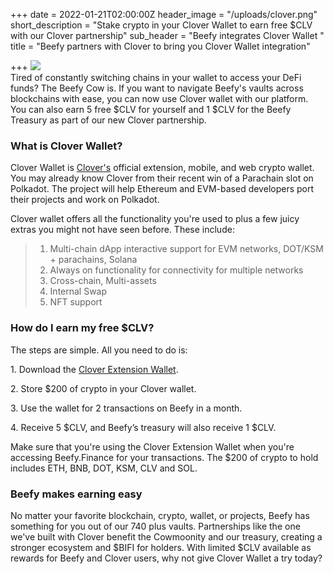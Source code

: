 +++
date = 2022-01-21T02:00:00Z
header_image = "/uploads/clover.png"
short_description = "Stake crypto in your Clover Wallet to earn free $CLV with our Clover partnership"
sub_header = "Beefy integrates Clover Wallet "
title = "Beefy partners with Clover to bring you Clover Wallet integration"

+++
![](/uploads/clover.png)  
Tired of constantly switching chains in your wallet to access your DeFi funds? The Beefy Cow is. If you want to navigate Beefy's vaults across blockchains with ease, you can now use Clover wallet with our platform. You can also earn 5 free $CLV for yourself and 1 $CLV for the Beefy Treasury as part of our new Clover partnership. 

### What is Clover Wallet?

Clover Wallet is [Clover's](https://clover.finance/) official extension, mobile, and web crypto wallet. You may already know Clover from their recent win of a Parachain slot on Polkadot. The project will help Ethereum and EVM-based developers port their projects and work on Polkadot.

Clover wallet offers all the functionality you're used to plus a few juicy extras you might not have seen before. These include:

> 1. Multi-chain dApp interactive support for EVM networks, DOT/KSM + parachains, Solana
> 2. Always on functionality for connectivity for multiple networks
> 3. Cross-chain, Multi-assets
> 4. Internal Swap
> 5. NFT support

### How do I earn my free $CLV?

The steps are simple. All you need to do is:

1\. Download the [Clover Extension Wallet](https://t.co/x0DXiOzk0z).

2\. Store $200 of crypto in your Clover wallet.

3\. Use the wallet for 2 transactions on Beefy in a month.

4\. Receive 5 $CLV, and Beefy’s treasury will also receive 1 $CLV.

Make sure that you're using the Clover Extension Wallet when you're accessing Beefy.Finance for your transactions. The $200 of crypto to hold includes ETH, BNB, DOT, KSM, CLV and SOL.

### Beefy makes earning easy

No matter your favorite blockchain, crypto, wallet, or projects, Beefy has something for you out of our 740 plus vaults. Partnerships like the one we've built with Clover benefit the Cowmoonity and our treasury, creating a stronger ecosystem and $BIFI for holders. With limited $CLV available as rewards for Beefy and Clover users, why not give Clover Wallet a try today?